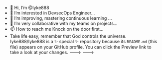 - 👋 Hi, I’m @Iyke888
- 👀 I’m interested in DevsecOps Engineer...
- 🌱 I’m improving, mastering continuous learning ...
- 💞️ I’m very collaborative with my teams on projects...
- 📫 How to reach me Knock on the door first...
- Take life easy, remember that God controls the universe.
Iyke888/Iyke888 is a ✨ special ✨ repository because its `README.md` (this file) appears on your GitHub profile.
You can click the Preview link to take a look at your changes.
--->
--->
